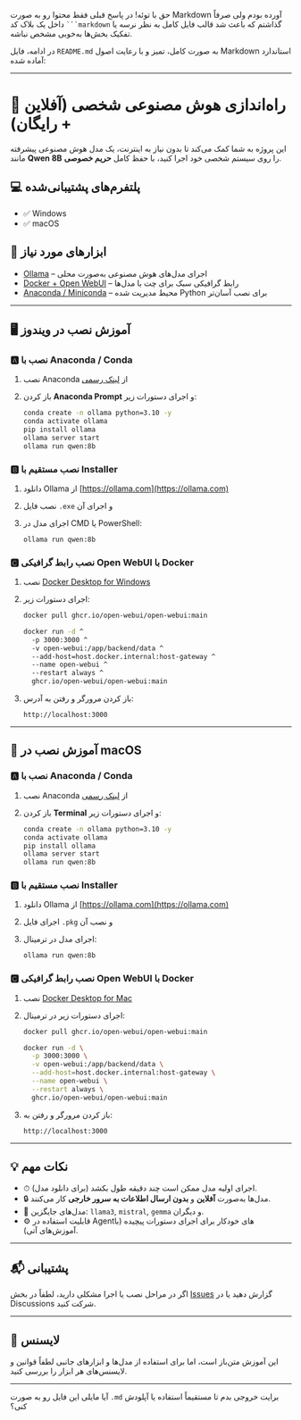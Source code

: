 حق با توئه! در پاسخ قبلی فقط محتوا رو به صورت Markdown آورده بودم ولی صرفاً داخل یک بلاک کد ` ```markdown ` گذاشتم که باعث شد قالب فایل کامل به نظر نرسه یا تفکیک بخش‌ها به‌خوبی مشخص نباشه.

در ادامه، فایل `README.md` به صورت کامل، تمیز و با رعایت اصول Markdown استاندارد آماده شده:

---

# 🧠 راه‌اندازی هوش مصنوعی شخصی (آفلاین + رایگان)

این پروژه به شما کمک می‌کند تا بدون نیاز به اینترنت، یک مدل هوش مصنوعی پیشرفته مانند **Qwen 8B** را روی سیستم شخصی خود اجرا کنید، با حفظ کامل **حریم خصوصی**.

## 💻 پلتفرم‌های پشتیبانی‌شده

* ✅ Windows
* ✅ macOS

## 🔧 ابزارهای مورد نیاز

* [Ollama](https://ollama.com) – اجرای مدل‌های هوش مصنوعی به‌صورت محلی
* [Docker + Open WebUI](https://github.com/open-webui/open-webui) – رابط گرافیکی سبک برای چت با مدل‌ها
* [Anaconda / Miniconda](https://www.anaconda.com/products/distribution) – محیط مدیریت شده Python برای نصب آسان‌تر

---

## 🖥 آموزش نصب در ویندوز

### 🅰 نصب با Anaconda / Conda

1. نصب Anaconda از [لینک رسمی](https://www.anaconda.com/products/distribution)
2. باز کردن **Anaconda Prompt** و اجرای دستورات زیر:

   ```bash
   conda create -n ollama python=3.10 -y
   conda activate ollama
   pip install ollama
   ollama server start
   ollama run qwen:8b
   ```

### 🅱 نصب مستقیم با Installer

1. دانلود Ollama از [https://ollama.com](https://ollama.com)
2. نصب فایل `.exe` و اجرای آن
3. اجرای مدل در CMD یا PowerShell:

   ```bash
   ollama run qwen:8b
   ```

### 🅲 نصب رابط گرافیکی Open WebUI با Docker

1. نصب [Docker Desktop for Windows](https://www.docker.com/products/docker-desktop)

2. اجرای دستورات زیر:

   ```bash
   docker pull ghcr.io/open-webui/open-webui:main

   docker run -d ^
     -p 3000:3000 ^
     -v open-webui:/app/backend/data ^
     --add-host=host.docker.internal:host-gateway ^
     --name open-webui ^
     --restart always ^
     ghcr.io/open-webui/open-webui:main
   ```

3. باز کردن مرورگر و رفتن به آدرس:

   ```
   http://localhost:3000
   ```

---

## 🍏 آموزش نصب در macOS

### 🅰 نصب با Anaconda / Conda

1. نصب Anaconda از [لینک رسمی](https://www.anaconda.com/products/distribution)
2. باز کردن **Terminal** و اجرای دستورات زیر:

   ```bash
   conda create -n ollama python=3.10 -y
   conda activate ollama
   pip install ollama
   ollama server start
   ollama run qwen:8b
   ```

### 🅱 نصب مستقیم با Installer

1. دانلود Ollama از [https://ollama.com](https://ollama.com)
2. اجرای فایل `.pkg` و نصب آن
3. اجرای مدل در ترمینال:

   ```bash
   ollama run qwen:8b
   ```

### 🅲 نصب رابط گرافیکی Open WebUI با Docker

1. نصب [Docker Desktop for Mac](https://www.docker.com/products/docker-desktop)

2. اجرای دستورات زیر در ترمینال:

   ```bash
   docker pull ghcr.io/open-webui/open-webui:main

   docker run -d \
     -p 3000:3000 \
     -v open-webui:/app/backend/data \
     --add-host=host.docker.internal:host-gateway \
     --name open-webui \
     --restart always \
     ghcr.io/open-webui/open-webui:main
   ```

3. باز کردن مرورگر و رفتن به:

   ```
   http://localhost:3000
   ```

---

## 💡 نکات مهم

* ⏱ اجرای اولیه مدل ممکن است چند دقیقه طول بکشد (برای دانلود مدل).
* 🔒 مدل‌ها به‌صورت **آفلاین** و **بدون ارسال اطلاعات به سرور خارجی** کار می‌کنند.
* 🧠 مدل‌های جایگزین: `llama3`, `mistral`, `gemma` و دیگران.
* ⚙️ قابلیت استفاده در Agentهای خودکار برای اجرای دستورات پیچیده (با آموزش‌های آتی).

---

## 📬 پشتیبانی

اگر در مراحل نصب یا اجرا مشکلی دارید، لطفاً در بخش [Issues](https://github.com/your-repo/issues) گزارش دهید یا در Discussions شرکت کنید.

---

## 📝 لایسنس

این آموزش متن‌باز است، اما برای استفاده از مدل‌ها و ابزارهای جانبی لطفاً قوانین و لایسنس‌های هر ابزار را بررسی کنید.

---

آیا مایلی این فایل رو به صورت `.md` برایت خروجی بدم تا مستقیماً استفاده یا آپلودش کنی؟
